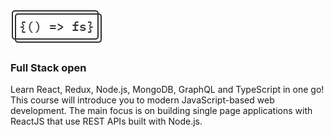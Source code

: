 <p>
  <a href="" rel="noopener">
 <img src="./logo.png" alt="Project logo"></a>
</p>

<h3>Full Stack open</h3>

<p> Learn React, Redux, Node.js, MongoDB, GraphQL and TypeScript in one go! This course will introduce you to modern JavaScript-based web development. The main focus is on building single page applications with ReactJS that use REST APIs built with Node.js.
</p>
